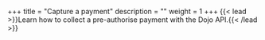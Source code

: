 +++
title = "Capture a payment"
description = ""
weight = 1
+++
{{< lead >}}Learn how to collect a pre-authorise payment with the Dojo API.{{< /lead >}}
